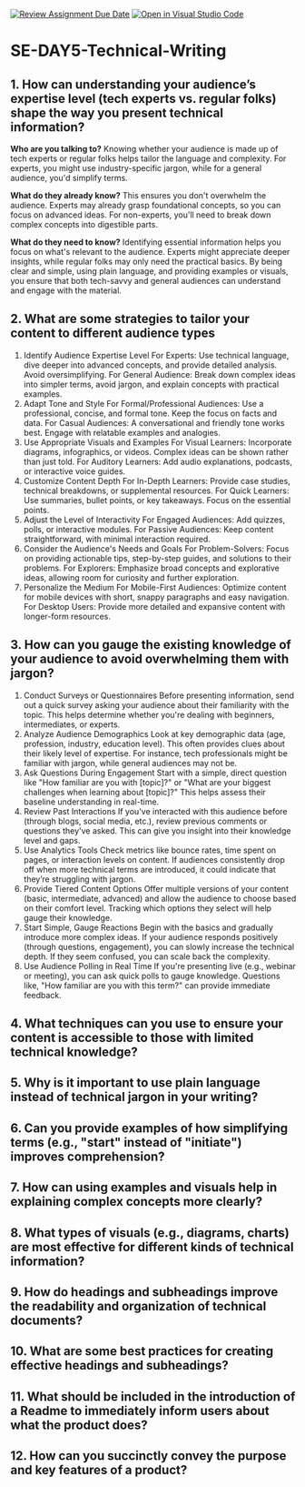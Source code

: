 [![Review Assignment Due Date](https://classroom.github.com/assets/deadline-readme-button-22041afd0340ce965d47ae6ef1cefeee28c7c493a6346c4f15d667ab976d596c.svg)](https://classroom.github.com/a/zsAR-pyY)
[![Open in Visual Studio Code](https://classroom.github.com/assets/open-in-vscode-2e0aaae1b6195c2367325f4f02e2d04e9abb55f0b24a779b69b11b9e10269abc.svg)](https://classroom.github.com/online_ide?assignment_repo_id=16092720&assignment_repo_type=AssignmentRepo)
# SE-DAY5-Technical-Writing
## 1. How can understanding your audience’s expertise level (tech experts vs. regular folks) shape the way you present technical information?
**Who are you talking to?**
Knowing whether your audience is made up of tech experts or regular folks helps tailor the language and complexity. For experts, you might use industry-specific jargon, while for a general audience, you'd simplify terms.

**What do they already know?**
This ensures you don't overwhelm the audience. Experts may already grasp foundational concepts, so you can focus on advanced ideas. For non-experts, you'll need to break down complex concepts into digestible parts.

**What do they need to know?**
Identifying essential information helps you focus on what's relevant to the audience. Experts might appreciate deeper insights, while regular folks may only need the practical basics.
By being clear and simple, using plain language, and providing examples or visuals, you ensure that both tech-savvy and general audiences can understand and engage with the material.

## 2. What are some strategies to tailor your content to different audience types
1. Identify Audience Expertise Level
For Experts: Use technical language, dive deeper into advanced concepts, and provide detailed analysis. Avoid oversimplifying.
For General Audience: Break down complex ideas into simpler terms, avoid jargon, and explain concepts with practical examples.
2. Adapt Tone and Style
For Formal/Professional Audiences: Use a professional, concise, and formal tone. Keep the focus on facts and data.
For Casual Audiences: A conversational and friendly tone works best. Engage with relatable examples and analogies.
3. Use Appropriate Visuals and Examples
For Visual Learners: Incorporate diagrams, infographics, or videos. Complex ideas can be shown rather than just told.
For Auditory Learners: Add audio explanations, podcasts, or interactive voice guides.
4. Customize Content Depth
For In-Depth Learners: Provide case studies, technical breakdowns, or supplemental resources.
For Quick Learners: Use summaries, bullet points, or key takeaways. Focus on the essential points.
5. Adjust the Level of Interactivity
For Engaged Audiences: Add quizzes, polls, or interactive modules.
For Passive Audiences: Keep content straightforward, with minimal interaction required.
6. Consider the Audience's Needs and Goals
For Problem-Solvers: Focus on providing actionable tips, step-by-step guides, and solutions to their problems.
For Explorers: Emphasize broad concepts and explorative ideas, allowing room for curiosity and further exploration.
7. Personalize the Medium
For Mobile-First Audiences: Optimize content for mobile devices with short, snappy paragraphs and easy navigation.
For Desktop Users: Provide more detailed and expansive content with longer-form resources.
## 3. How can you gauge the existing knowledge of your audience to avoid overwhelming them with jargon?
1. Conduct Surveys or Questionnaires
Before presenting information, send out a quick survey asking your audience about their familiarity with the topic. This helps determine whether you're dealing with beginners, intermediates, or experts.
2. Analyze Audience Demographics
Look at key demographic data (age, profession, industry, education level). This often provides clues about their likely level of expertise. For instance, tech professionals might be familiar with jargon, while general audiences may not be.
3. Ask Questions During Engagement
Start with a simple, direct question like "How familiar are you with [topic]?" or "What are your biggest challenges when learning about [topic]?" This helps assess their baseline understanding in real-time.
4. Review Past Interactions
If you've interacted with this audience before (through blogs, social media, etc.), review previous comments or questions they've asked. This can give you insight into their knowledge level and gaps.
5. Use Analytics Tools
Check metrics like bounce rates, time spent on pages, or interaction levels on content. If audiences consistently drop off when more technical terms are introduced, it could indicate that they’re struggling with jargon.
6. Provide Tiered Content Options
Offer multiple versions of your content (basic, intermediate, advanced) and allow the audience to choose based on their comfort level. Tracking which options they select will help gauge their knowledge.
7. Start Simple, Gauge Reactions
Begin with the basics and gradually introduce more complex ideas. If your audience responds positively (through questions, engagement), you can slowly increase the technical depth. If they seem confused, you can scale back the complexity.
8. Use Audience Polling in Real Time
If you're presenting live (e.g., webinar or meeting), you can ask quick polls to gauge knowledge. Questions like, "How familiar are you with this term?" can provide immediate feedback.
## 4. What techniques can you use to ensure your content is accessible to those with limited technical knowledge?
## 5. Why is it important to use plain language instead of technical jargon in your writing?
## 6. Can you provide examples of how simplifying terms (e.g., "start" instead of "initiate") improves comprehension?
## 7. How can using examples and visuals help in explaining complex concepts more clearly?
## 8. What types of visuals (e.g., diagrams, charts) are most effective for different kinds of technical information?
## 9. How do headings and subheadings improve the readability and organization of technical documents?
## 10. What are some best practices for creating effective headings and subheadings?
## 11. What should be included in the introduction of a Readme to immediately inform users about what the product does?
## 12. How can you succinctly convey the purpose and key features of a product?
